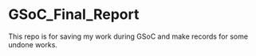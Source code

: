 # GSoC_Final_Report
This repo is for saving my work during GSoC and make records for some undone works.
